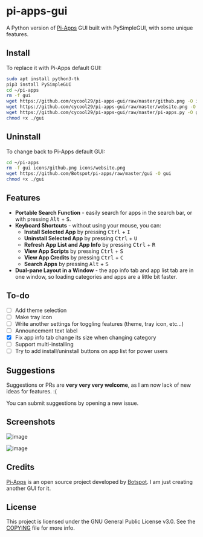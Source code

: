 # pi-apps-gui

A Python version of [Pi-Apps](https://github.com/Botspot/pi-apps) GUI built with PySimpleGUI, with some unique features. 


## Install

To replace it with Pi-Apps default GUI:
```bash
sudo apt install python3-tk
pip3 install PySimpleGUI
cd ~/pi-apps
rm -f gui 
wget https://github.com/cycool29/pi-apps-gui/raw/master/github.png -O icons/github.png
wget https://github.com/cycool29/pi-apps-gui/raw/master/website.png -O icons/website.png
wget https://github.com/cycool29/pi-apps-gui/raw/master/pi-apps.py -O gui
chmod +x ./gui
```

## Uninstall 

To change back to Pi-Apps default GUI:
```bash
cd ~/pi-apps
rm -f gui icons/github.png icons/website.png
wget https://github.com/Botspot/pi-apps/raw/master/gui -O gui
chmod +x ./gui
```

## Features

- **Portable Search Function** - easily search for apps in the search bar, or with pressing <kbd>Alt</kbd> + <kbd>S</kbd>.
- **Keyboard Shortcuts** - without using your mouse, you can:
  - **Install Selected App** by pressing <kbd>Ctrl</kbd> + <kbd>I</kbd>
  - **Uninstall Selected App** by pressing <kbd>Ctrl</kbd> + <kbd>U</kbd>
  - **Refresh App List and App Info** by pressing <kbd>Ctrl</kbd> + <kbd>R</kbd>
  - **View App Scripts** by pressing <kbd>Ctrl</kbd> + <kbd>S</kbd>
  - **View App Credits** by pressing <kbd>Ctrl</kbd> + <kbd>C</kbd>
  - **Search Apps** by pressing <kbd>Alt</kbd> + <kbd>S</kbd>
- **Dual-pane Layout in a Window** - the app info tab and app list tab are in one window, so loading categories and apps are a little bit faster.

## To-do
- [ ] Add theme selection
- [ ] Make tray icon
- [ ] Write another settings for toggling features (theme, tray icon, etc...)
- [ ] Announcement text label
- [x] Fix app info tab change its size when changing category
- [ ] Support multi-installing
- [ ] Try to add install/uninstall buttons on app list for power users 

## Suggestions

Suggestions or PRs are **very very very welcome**, as I am now lack of new ideas for features. :(

You can submit suggestions by opening a new issue.

## Screenshots

![image](https://user-images.githubusercontent.com/88134003/169481515-a16342bc-b1fa-4469-aa78-5eeca37af043.png)

![image](https://user-images.githubusercontent.com/88134003/169481702-e2e7ee15-ccb9-497d-bcc3-b63d7e14e2c1.png)



## Credits 

[Pi-Apps](https://github.com/Botspot/pi-apps) is an open source project developed by [Botspot](https://github.com/Botspot).
I am just creating another GUI for it.

## License

This project is licensed under the GNU General Public License v3.0. See the [COPYING](COPYING) file for more info.


